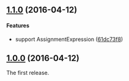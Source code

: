 ## [1.1.0](https://github.com/twada/babel-plugin-empower-assert/releases/tag/v1.1.0) (2016-04-12)


#### Features

* support AssignmentExpression ([61dc73f8](https://github.com/twada/babel-plugin-empower-assert/commit/61dc73f8ffd02e8c8b495be5ca17b6ee2f644af0))


## [1.0.0](https://github.com/twada/babel-plugin-empower-assert/releases/tag/v1.0.0) (2016-04-12)


The first release.
